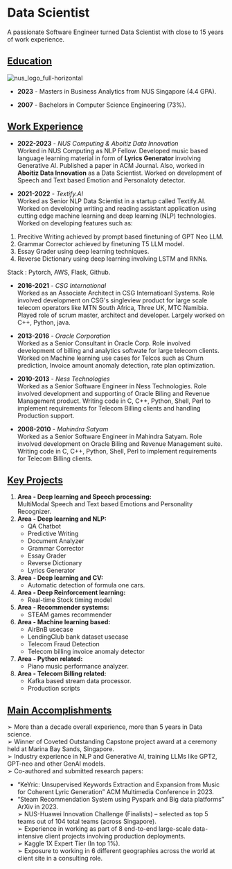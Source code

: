 # Data Scientist 

A passionate Software Engineer turned Data Scientist with close to 15 years of work experience.

## <ins>Education</ins>
![nus_logo_full-horizontal](https://github.com/netgvarun2012/portfolio/assets/93938450/45493d1d-a0cd-42f4-bac2-647adaadc8e3)  
- **2023** - Masters in Business Analytics from NUS Singapore (4.4 GPA).

- **2007** - Bachelors in Computer Science Engineering (73%).

## <ins>Work Experience</ins>

- **2022-2023** - *NUS Computing & Aboitiz Data Innovation*  
Worked in NUS Computing as NLP Fellow. Developed music based language learning material in form of **Lyrics Generator** involving Generative AI. Published a paper in ACM Journal. Also, worked in **Aboitiz Data Innovation** as a Data Scientist. Worked on development of Speech and Text based Emotion and Personaloty detector.

- **2021-2022** - *Textify.AI*  
Worked as Senior NLP Data Scientist in a startup called Textify.AI. Worked on developing writing and reading assistant application using cutting edge machine learning and deep learning (NLP) technologies.  Worked on developing features such as:
1. Precitive Writing achieved by prompt based finetuning of GPT Neo LLM.
2. Grammar Corrector achieved by finetuning T5 LLM model.
3. Essay Grader using deep learning techniques.
4. Reverse Dictionary using deep learning involving LSTM and RNNs.
  
Stack : Pytorch, AWS, Flask, Github.

- **2016-2021** - *CSG International*  
Worked as an Associate Architect in CSG Internatioanl Systems. Role involved development on CSG's singleview product for large scale telecom operators like MTN South Africa, Three UK, MTC Namibia. Played role of scrum master, architect and developer. Largely worked on C++, Python, java.

- **2013-2016** - *Oracle Corporation*  
Worked as a Senior Consultant in Oracle Corp. Role involved development of billing and analytics softwate for large telecom clients. Worked on Machine learning use cases for Telcos such as Churn prediction, Invoice amount anomaly detection, rate plan optimization.

- **2010-2013** - *Ness Technologies*  
Worked as a Senior Software Engineer in Ness Technologies. Role involved development and supporting of Oracle Biling and Revenue Management product. Writing code in C, C++, Python, Shell, Perl to implement requirements for Telecom Billing clients and handling Production support.

- **2008-2010** - *Mahindra Satyam*  
Worked as a Senior Software Engineer in Mahindra Satyam. Role involved development on Oracle Biling and Revenue Management suite. Writing code in C, C++, Python, Shell, Perl to implement requirements for Telecom Billing clients.

## <ins>Key Projects</ins>
1. **Area - Deep learning and Speech processing:**  
   MultiModal Speech and Text based Emotions and Personality Recognizer.
3. **Area - Deep learning and NLP:**  
   - QA Chatbot
   - Predictive Writing
   - Document Analyzer
   - Grammar Corrector
   - Essay Grader
   - Reverse Dictionary
   - Lyrics Generator
5. **Area - Deep learning and CV:**  
   - Automatic detection of formula one cars.
7. **Area - Deep Reinforcement learning:**  
   - Real-time Stock timing model
9. **Area - Recommender systems:**  
    - STEAM games recommender
11. **Area - Machine learning based:**  
    - AirBnB usecase
    - LendingClub bank dataset usecase
    - Telecom Fraud Detection
    - Telecom billing invoice anomaly detector
13. **Area - Python related:**  
    - Piano music performance analyzer.
15. **Area - Telecom Billing related:**  
    - Kafka based stream data processor.
    - Production scripts
    
   
## <ins>Main Accomplishments</ins>
➢ More than a decade overall experience, more than 5 years in Data science.  
➢ Winner of Coveted Outstanding Capstone project award at a ceremony held at Marina Bay Sands, Singapore.  
➢ Industry experience in NLP and Generative AI, training LLMs like GPT2, GPT-neo and other GenAI models.  
➢ Co-authored and submitted research papers:
  - “KeYric: Unsupervised Keywords Extraction and Expansion from Music for Coherent Lyric Generation” ACM Multimedia Conference in 2023.
  - “Steam Recommendation System using Pyspark and Big data platforms” ArXiv in 2023.    
➢ NUS-Huawei Innovation Challenge (Finalists) – selected as top 5 teams out of 104 total teams (across Singapore).  
➢ Experience in working as part of 8 end-to-end large-scale data-intensive client projects involving production deployments.  
➢ Kaggle 1X Expert Tier (In top 1%).  
➢ Exposure to working in 6 different geographies across the world at client site in a consulting role.

